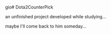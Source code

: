 gio# Dota2CounterPick

an unfinished project developed while studying...

maybe I'll come back to him someday...
